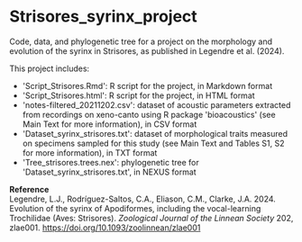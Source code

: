 # Strisores_syrinx_project
Code, data, and phylogenetic tree for a project on the morphology and evolution of the syrinx in Strisores, as published in Legendre et al. (2024).

This project includes:
- 'Script_Strisores.Rmd': R script for the project, in Markdown format
- 'Script_Strisores.html': R script for the project, in HTML format
- 'notes-filtered_20211202.csv': dataset of acoustic parameters extracted from recordings on xeno-canto using R package 'bioacoustics' (see Main Text for more information), in CSV format
- 'Dataset_syrinx_strisores.txt': dataset of morphological traits measured on specimens sampled for this study (see Main Text and Tables S1, S2 for more information), in TXT format
- 'Tree_strisores.trees.nex': phylogenetic tree for 'Dataset_syrinx_strisores.txt', in NEXUS format

**Reference**  
Legendre, L.J., Rodríguez-Saltos, C.A., Eliason, C.M., Clarke, J.A. 2024. Evolution of the syrinx of Apodiformes, including the vocal-learning Trochilidae (Aves: Strisores). *Zoological Journal of the Linnean Society* 202, zlae001. https://doi.org/10.1093/zoolinnean/zlae001
